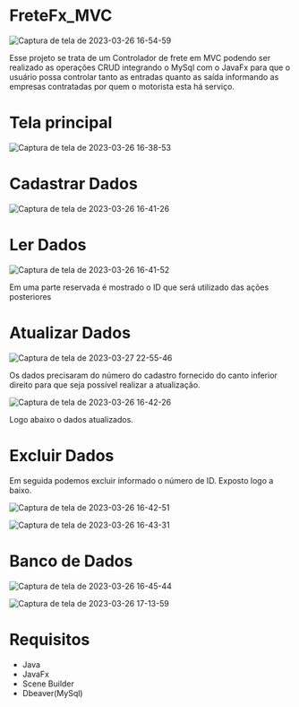 # FreteFx_MVC

![Captura de tela de 2023-03-26 16-54-59](https://user-images.githubusercontent.com/96485637/227801068-72a994a6-6561-488d-960f-61650218eef8.png)

Esse projeto se trata de um Controlador de frete em MVC podendo ser realizado as operações CRUD integrando o 
MySql com o JavaFx para que o usuário possa controlar tanto as entradas quanto as saída informando as empresas contratadas por 
quem o motorista esta há serviço. 

# Tela principal

![Captura de tela de 2023-03-26 16-38-53](https://user-images.githubusercontent.com/96485637/227801550-f0a5b7c3-5f8f-4f08-9494-4d2ed77cfb06.png)


# Cadastrar Dados

![Captura de tela de 2023-03-26 16-41-26](https://user-images.githubusercontent.com/96485637/227801569-8c2a1301-1bcb-48b4-8826-fb0b67365916.png)


# Ler Dados

![Captura de tela de 2023-03-26 16-41-52](https://user-images.githubusercontent.com/96485637/227801589-da4b9427-a96f-4877-a099-ceb319e5423c.png)


Em uma parte reservada é mostrado o ID que será utilizado das ações posteriores


# Atualizar Dados


![Captura de tela de 2023-03-27 22-55-46](https://user-images.githubusercontent.com/96485637/228106935-7add456f-31ac-4356-9053-59102b0af524.png)

Os dados precisaram do número do cadastro fornecido do canto inferior direito para que seja possível realizar a atualização.

![Captura de tela de 2023-03-26 16-42-26](https://user-images.githubusercontent.com/96485637/227801682-a70cd82d-605d-456e-bb67-7c8a0a09305b.png)

Logo abaixo o dados atualizados.

# Excluir Dados

Em seguida podemos excluir informado o número de ID. Exposto logo a baixo. 

![Captura de tela de 2023-03-26 16-42-51](https://user-images.githubusercontent.com/96485637/227801710-e7fe4df2-cc62-43a8-875b-2d62586e1b3f.png)

![Captura de tela de 2023-03-26 16-43-31](https://user-images.githubusercontent.com/96485637/227801822-1a34d863-8b65-412a-a4b3-18f0e8116080.png)

# Banco de Dados 

![Captura de tela de 2023-03-26 16-45-44](https://user-images.githubusercontent.com/96485637/227801839-622abdf6-5811-495d-b880-84fe55581230.png)


![Captura de tela de 2023-03-26 17-13-59](https://user-images.githubusercontent.com/96485637/227802056-a89ff980-a11e-43f8-a324-e45dc0f8ca94.png)

# Requisitos 

- Java
- JavaFx
- Scene Builder
- Dbeaver(MySql)



